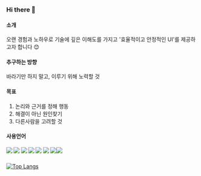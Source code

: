 ###  Hi there 👋 

#### 소개
오랜 경험과 노하우로 기술에 깊은 이해도를 가지고 '효율적이고 안정적인 UI'를 제공하고자 합니다 😊

#### 추구하는 방향
바라기만 하지 말고, 이루기 위해 노력할 것

#### 목표
1. 논리와 근거를 정해 행동
2. 해결이 아닌 원인찾기
3. 다른사람을 고려할 것

#### 사용언어
##### <img src="https://img.shields.io/badge/html5-E34F26?style=flat&logo=html5&logoColor=white"/> <img src="https://img.shields.io/badge/CSS3-1572B6?style=flat&logo=CSS3&logoColor=white"/> <img src="https://img.shields.io/badge/Sass-CC6699?style=flat&logo=Sass&logoColor=white"/> <img src="https://img.shields.io/badge/javascript-F7DF1E?style=flat&logo=javascript&logoColor=white"/>	 <img src="https://img.shields.io/badge/vue-4FC08D?style=flat&logo=vuedotjs&logoColor=white"/>	<img src="https://img.shields.io/badge/bootstrap-7952B3?style=flat&logo=bootstrap&logoColor=white"/>	<img src="https://img.shields.io/badge/MariaDB-003545?style=flat-square&amp;logo=mariaDB&amp;logoColor=white"><img src="https://img.shields.io/badge/React-61DAFB?style=flat-square&amp;logo=React&amp;logoColor=black">


####

[![Top Langs](https://github-readme-stats.vercel.app/api/top-langs/?username=yunjeongmi1004&layout=compact)](https://github.com/yunjeongmi1004/github-readme-stats)

